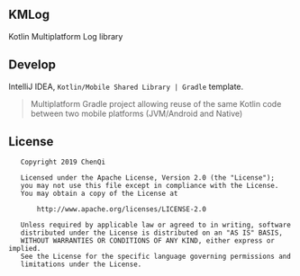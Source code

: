 KMLog
--------
Kotlin Multiplatform Log library

Develop
--------
IntelliJ IDEA, `Kotlin/Mobile Shared Library | Gradle` template.  
> Multiplatform Gradle project allowing reuse of the same Kotlin code between two mobile platforms (JVM/Android and Native)

License
--------
```
   Copyright 2019 ChenQi

   Licensed under the Apache License, Version 2.0 (the "License");
   you may not use this file except in compliance with the License.
   You may obtain a copy of the License at

       http://www.apache.org/licenses/LICENSE-2.0

   Unless required by applicable law or agreed to in writing, software
   distributed under the License is distributed on an "AS IS" BASIS,
   WITHOUT WARRANTIES OR CONDITIONS OF ANY KIND, either express or implied.
   See the License for the specific language governing permissions and
   limitations under the License.

```
